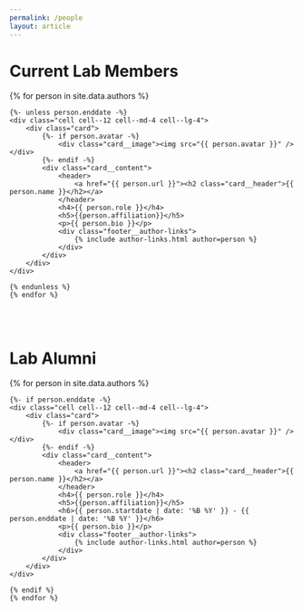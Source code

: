 ```yaml
---
permalink: /people
layout: article
---
```


# Current Lab Members

  <div class="article-list grid grid--p-3">
    {% for person in site.data.authors %}

    {%- unless person.enddate -%}
    <div class="cell cell--12 cell--md-4 cell--lg-4">
        <div class="card">
            {%- if person.avatar -%}
                <div class="card__image"><img src="{{ person.avatar }}" /></div>
            {%- endif -%}
            <div class="card__content">
                <header>
                    <a href="{{ person.url }}"><h2 class="card__header">{{ person.name }}</h2></a>
                </header>
                <h4>{{ person.role }}</h4>
                <h5>{{person.affiliation}}</h5>
                <p>{{ person.bio }}</p>
                <div class="footer__author-links">
                    {% include author-links.html author=person %}
                </div>    
            </div>
        </div>
    </div>

    {% endunless %}
    {% endfor %}
</div>

<br><br> 

# Lab Alumni

  <div class="article-list grid grid--p-3">
    {% for person in site.data.authors %}

    {%- if person.enddate -%}
    <div class="cell cell--12 cell--md-4 cell--lg-4">
        <div class="card">
            {%- if person.avatar -%}
                <div class="card__image"><img src="{{ person.avatar }}" /></div>
            {%- endif -%}
            <div class="card__content">
                <header>
                    <a href="{{ person.url }}"><h2 class="card__header">{{ person.name }}</h2></a>
                </header>
                <h4>{{ person.role }}</h4>
                <h5>{{person.affiliation}}</h5>
                <h6>{{ person.startdate | date: '%B %Y' }} - {{ person.enddate | date: '%B %Y' }}</h6>
                <p>{{ person.bio }}</p>
                <div class="footer__author-links">
                    {% include author-links.html author=person %}
                </div>    
            </div>
        </div>
    </div>

    {% endif %}
    {% endfor %}
</div>